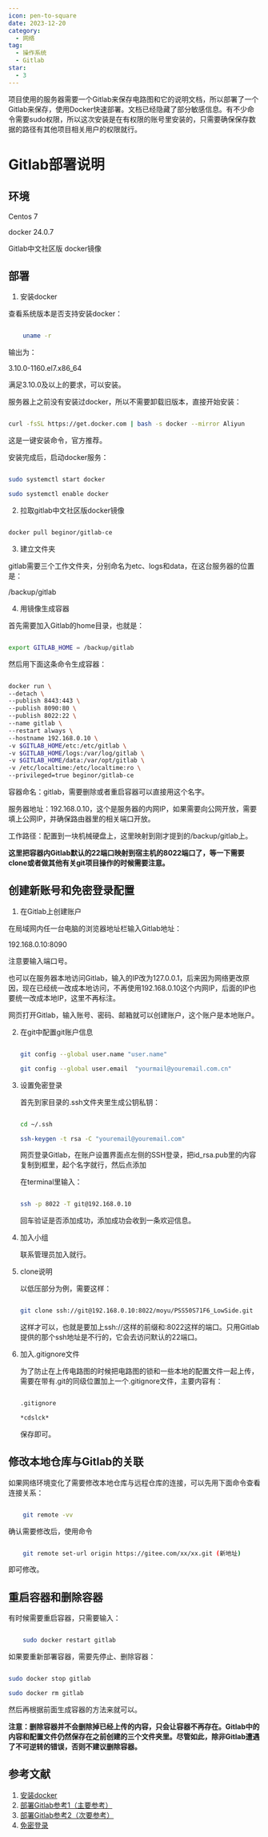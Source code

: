 ```yaml
---
icon: pen-to-square
date: 2023-12-20
category:
  - 网络
tag:
  - 操作系统
  - Gitlab
star:
  - 3
---
```



<!-- more -->项目使用的服务器需要一个Gitlab来保存电路图和它的说明文档，所以部署了一个Gitlab来保存，使用Docker快速部署。文档已经隐藏了部分敏感信息。有不少命令需要sudo权限，所以这次安装是在有权限的账号里安装的，只需要确保保存数据的路径有其他项目相关用户的权限就行。



# Gitlab部署说明

## 环境

Centos 7

docker 24.0.7

Gitlab中文社区版 docker镜像

## 部署

1. 安装docker

查看系统版本是否支持安装docker：

```bash

    uname -r

```

输出为：

3.10.0-1160.el7.x86_64

满足3.10.0及以上的要求，可以安装。

服务器上之前没有安装过docker，所以不需要卸载旧版本，直接开始安装：

```bash

curl -fsSL https://get.docker.com | bash -s docker --mirror Aliyun

```

这是一键安装命令，官方推荐。

安装完成后，启动docker服务：

```bash

sudo systemctl start docker

sudo systemctl enable docker

```

2. 拉取gitlab中文社区版docker镜像

```bash

docker pull beginor/gitlab-ce

```

3. 建立文件夹

gitlab需要三个工作文件夹，分别命名为etc、logs和data，在这台服务器的位置是：

/backup/gitlab

4. 用镜像生成容器

首先需要加入Gitlab的home目录，也就是：

```bash

export GITLAB_HOME = /backup/gitlab

```

然后用下面这条命令生成容器：

```bash

docker run \
--detach \
--publish 8443:443 \
--publish 8090:80 \
--publish 8022:22 \
--name gitlab \
--restart always \
--hostname 192.168.0.10 \
-v $GITLAB_HOME/etc:/etc/gitlab \
-v $GITLAB_HOME/logs:/var/log/gitlab \
-v $GITLAB_HOME/data:/var/opt/gitlab \
-v /etc/localtime:/etc/localtime:ro \
--privileged=true beginor/gitlab-ce

```

容器命名：gitlab，需要删除或者重启容器可以直接用这个名字。

服务器地址：192.168.0.10，这个是服务器的内网IP，如果需要向公网开放，需要填上公网IP，并确保路由器里的相关端口开放。

工作路径：配置到一块机械硬盘上，这里映射到刚才提到的/backup/gitlab上。

**这里把容器内Gitlab默认的22端口映射到宿主机的8022端口了，等一下需要clone或者做其他有关git项目操作的时候需要注意。**

## 创建新账号和免密登录配置

1. 在Gitlab上创建账户

在局域网内任一台电脑的浏览器地址栏输入Gitlab地址：

192.168.0.10:8090

注意要输入端口号。

也可以在服务器本地访问Gitlab，输入的IP改为127.0.0.1，后来因为网络更改原因，现在已经统一改成本地访问，不再使用192.168.0.10这个内网IP，后面的IP也要统一改成本地IP，这里不再标注。

网页打开Gitlab，输入账号、密码、邮箱就可以创建账户，这个账户是本地账户。

2. 在git中配置git账户信息

   ```bash
   
   git config --global user.name "user.name"
   
   git config --global user.email  "yourmail@youremail.com.cn"
   
   ```
3. 设置免密登录

   首先到家目录的.ssh文件夹里生成公钥私钥：

   ```bash
   
   cd ~/.ssh
   
   ssh-keygen -t rsa -C "youremail@youremail.com"
   
   ```

   网页登录Gitlab，在账户设置界面点左侧的SSH登录，把id_rsa.pub里的内容复制到框里，起个名字就行，然后点添加

   在terminal里输入：

   ```bash
   
   ssh -p 8022 -T git@192.168.0.10
   
   ```

   回车验证是否添加成功，添加成功会收到一条欢迎信息。
4. 加入小组

   联系管理员加入就行。
5. clone说明

   以低压部分为例，需要这样：

   ```bash
   
   git clone ssh://git@192.168.0.10:8022/moyu/PSS50S71F6_LowSide.git
   
   ```

   这样才可以，也就是要加上ssh://这样的前缀和:8022这样的端口。只用Gitlab提供的那个ssh地址是不行的，它会去访问默认的22端口。
6. 加入.gitignore文件

   为了防止在上传电路图的时候把电路图的锁和一些本地的配置文件一起上传，需要在带有.git的同级位置加上一个.gitignore文件，主要内容有：

   ```bash
   
   .gitignore
   
   *cdslck*
   
   ```

   保存即可。

## 修改本地仓库与Gitlab的关联

如果网络环境变化了需要修改本地仓库与远程仓库的连接，可以先用下面命令查看连接关系：

```bash

    git remote -vv

```

确认需要修改后，使用命令

```bash

    git remote set-url origin https://gitee.com/xx/xx.git (新地址)

```

即可修改。

## 重启容器和删除容器

有时候需要重启容器，只需要输入：

```bash

    sudo docker restart gitlab

```

如果要重新部署容器，需要先停止、删除容器：

```bash

sudo docker stop gitlab

sudo docker rm gitlab

```

然后再根据前面生成容器的方法来就可以。

**注意：删除容器并不会删除掉已经上传的内容，只会让容器不再存在。Gitlab中的内容和配置文件仍然保存在之前创建的三个文件夹里。尽管如此，除非Gitlab遭遇了不可逆转的错误，否则不建议删除容器。**

## 参考文献

1. [安装docker](https://www.cnblogs.com/Liyuting/p/17022739.html)
2. [部署Gitlab参考1（主要参考）](https://www.cnblogs.com/shuhe-nd/p/13033085.html)
3. [部署Gitlab参考2（次要参考）](https://zhuanlan.zhihu.com/p/636983434)
4. [免密登录](https://blog.csdn.net/zhanshixiang/article/details/104286992)



<Comment></Comment>

